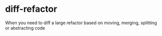 # diff-refactor
When you need to diff a large refactor based on moving, merging, splitting or abstracting code
